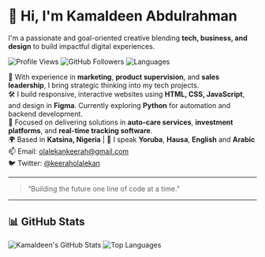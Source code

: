 
# 👋 Hi, I'm Kamaldeen Abdulrahman

I'm a passionate and goal-oriented creative blending **tech, business, and design** to build impactful digital experiences.

![Profile Views](https://komarev.com/ghpvc/?username=KeerahOlalekan&color=blue)
![GitHub Followers](https://img.shields.io/github/followers/KeerahOlalekan?label=Followers&style=social)
![Languages](https://img.shields.io/github/languages/top/KeerahOlalekan/KeerahOlalekan)

💼 With experience in **marketing**, **product supervision**, and **sales leadership**, I bring strategic thinking into my tech projects.  
🛠️ I build responsive, interactive websites using **HTML, CSS, JavaScript**, and design in **Figma**. Currently exploring **Python** for automation and backend development.  
🚀 Focused on delivering solutions in **auto-care services**, **investment platforms**, and **real-time tracking software**.  
🌍 Based in **Katsina, Nigeria** | 💬 I speak **Yoruba**, **Hausa**, **English** and **Arabic**  
📫 Email: [olalekankeerah@gmail.com](mailto:olalekankeerah@gmail.com)  
🐦 Twitter: [@keeraholalekan](https://twitter.com/keeraholalekan)

---

> “Building the future one line of code at a time.”

---

## 📊 GitHub Stats

![Kamaldeen's GitHub Stats](https://github-readme-stats.vercel.app/api?username=kamaldeenabdulrahman&show_icons=true&theme=radical)
![Top Languages](https://github-readme-stats.vercel.app/api/top-langs/?username=kamaldeenabdulrahman&layout=compact&theme=radical)

